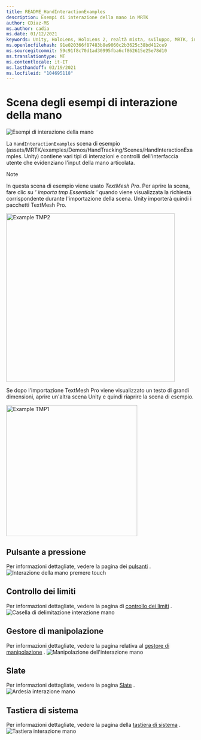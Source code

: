 ```yaml
---
title: README_HandInteractionExamples
description: Esempi di interazione della mano in MRTK
author: CDiaz-MS
ms.author: cadia
ms.date: 01/12/2021
keywords: Unity, HoloLens, HoloLens 2, realtà mista, sviluppo, MRTK, interazioni Hand, controllo dei limiti, pulsanti stampabili,
ms.openlocfilehash: 91e020366f87483b8e9060c2b3625c38bd412ce9
ms.sourcegitcommit: 59c91f8c70d1ad30995fba6cf862615e25e78d10
ms.translationtype: MT
ms.contentlocale: it-IT
ms.lasthandoff: 03/19/2021
ms.locfileid: "104695118"
---
```

# <a name="hand-interaction-examples-scene"></a>Scena degli esempi di interazione della mano

![Esempi di interazione della mano](Images/MRTK_Examples.png)

La `HandInteractionExamples` scena di esempio (assets/MRTK/examples/Demos/HandTracking/Scenes/HandInteractionExamples. Unity) contiene vari tipi di interazioni e controlli dell'interfaccia utente che evidenziano l'input della mano articolata.

> [!NOTE]
> In questa scena di esempio viene usato *TextMesh Pro*. Per aprire la scena, fare clic su *' importa tmp Essentials '* quando viene visualizzata la richiesta corrispondente durante l'importazione della scena. Unity importerà quindi i pacchetti TextMesh Pro.

<img src="Images/HandInteractionExamples/MRTK_Examples_TMP2.png" width="450" alt="Example TMP2">

Se dopo l'importazione TextMesh Pro viene visualizzato un testo di grandi dimensioni, aprire un'altra scena Unity e quindi riaprire la scena di esempio.

<img src="Images/HandInteractionExamples/MRTK_Examples_TMP1.png" width="350" alt="Example TMP1">

## <a name="pressable-button"></a>Pulsante a pressione

Per informazioni dettagliate, vedere la pagina dei [pulsanti](README_Button.md) .
![Interazione della mano premere touch](Images/HandInteractionExamples/MRTK_Examples_PressTouch.png)

## <a name="bounds-control"></a>Controllo dei limiti

Per informazioni dettagliate, vedere la pagina di [controllo dei limiti](README_BoundsControl.md) .
![Casella di delimitazione interazione mano](Images/HandInteractionExamples/MRTK_Examples_BoundingBox.png)

## <a name="manipulation-handler"></a>Gestore di manipolazione

Per informazioni dettagliate, vedere la pagina relativa al [gestore di manipolazione](README_ManipulationHandler.md) .
![Manipolazione dell'interazione mano](Images/HandInteractionExamples/MRTK_Examples_Manipulation.png)

## <a name="slate"></a>Slate

Per informazioni dettagliate, vedere la pagina [Slate](README_Slate.md) .
![Ardesia interazione mano](Images/HandInteractionExamples/MRTK_Examples_Slate.png)

## <a name="system-keyboard"></a>Tastiera di sistema

Per informazioni dettagliate, vedere la pagina della [tastiera di sistema](README_SystemKeyboard.md) .
![Tastiera interazione mano](Images/HandInteractionExamples/MRTK_Examples_Keyboard.png)
